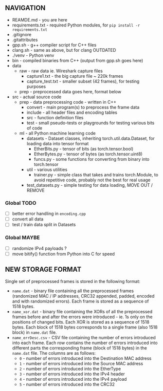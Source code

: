 ## NAVIGATION
- REAMDE.md - you are here
- requirements.txt - required Python modules, for `pip install -r requirements.txt`
- .gitignore
- .gitattributes
- gpp.sh - g++ compiler script for C++ files
- clang.sh - same as above, but for clang OUTDATED
- ./venv - Python venv
- bin - compiled binaries from C++ (output from gpp.sh goes here)
- data
  - raw - raw data ie. Wireshark capture files
    - capture1.txt - the big capture file ~ 220k frames
    - capture_test.txt - smaller subset (42 frames), for testing purposes
  - prep - preprocessed data goes here, format below
- src - actual source code
  - prep - data preprocessing code - written in C++
    - convert - main program(s) to preprocess the frame data
    - include - all header files and encoding tables
    - src - function definition files
    - test - small pseudo-tests or playgrounds for testing various bits of code
  - ml - all Python machine learning code
    - datasets - Dataset classes, inheriting torch.util.data.Dataset, for loading data into tensor format
      - EtherBits.py - tensor of bits (as torch.tensor.bool)
      - EtherBytes.py - tensor of bytes (as torch.tensor.uint8)
      - funcs.py - some functions for converting from binary into torch.tensor
    - util - various utilities
      - trainer.py - simple class that takes and trains torch.Module, to avoid repetitive code, probably not the best for real usage
    - test_datasets.py - simple testing for data loading, MOVE OUT / REMOVE


### Global TODO
- [ ] better error handling in `encoding.cpp`
- [ ] convert all data
- [ ] test / train data split in Datasets

### Global MAYBE
- [ ] randomize IPv4 payloads ?
- [ ] move bitify() function from Python into C for speed

## NEW STORAGE FORMAT
Single set of preprocessed frames is stored in the following format:
- `name.dat` - binary file containing all the preprocessed frames (randomized MAC / IP addresses, CRC32 appended, padded, encoded and with randomized errors). Each frame is stored as a sequence of 1518 bytes.
- `name_xor.dat` - binary file containing the XORs of all the preprocessed frames before and after the errors were introduced - ie. 1s only on the positions of changed bits. Each XOR is stored as a sequence of 1518 bytes. Each block of 1518 bytes corresponds to a single frame (also 1518 block) in `name.dat` file.
- `name_errDesc.csv` - CSV file containing the number of errors introduced into each frame. Each row contains the number of errors introduced into different parts the corresponding frame (block of 1518 bytes) in the `name.dat` file. The columns are as follows:
    - `0` - number of errors introduced into the Destination MAC address
    - `1` - number of errors introduced into the Source MAC address
    - `2` - number of errors introduced into the EtherType
    - `3` - number of errors introduced into the IPv4 header
    - `4` - number of errors introduced into the IPv4 payload
    - `5` - number of errors introduced into the CRC32
